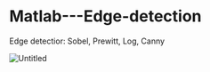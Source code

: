 # Matlab---Edge-detection
Edge detectior: Sobel, Prewitt, Log, Canny

![Untitled](https://user-images.githubusercontent.com/78306035/154570051-4aec682f-32e9-469c-bc9e-0548143fa7de.png)
